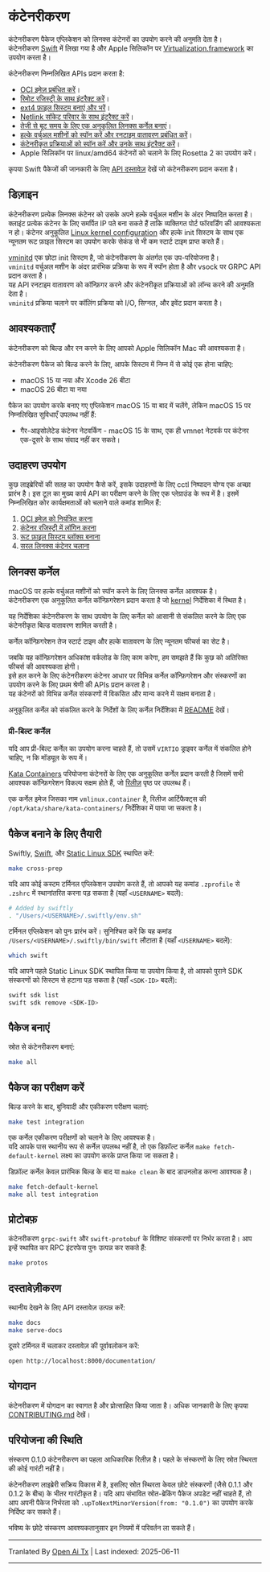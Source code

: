 # कंटेनरीकरण

कंटेनरीकरण पैकेज एप्लिकेशन को लिनक्स कंटेनरों का उपयोग करने की अनुमति देता है।  
कंटेनरीकरण [Swift](https://www.swift.org) में लिखा गया है और Apple सिलिकॉन पर [Virtualization.framework](https://developer.apple.com/documentation/virtualization) का उपयोग करता है।

कंटेनरीकरण निम्नलिखित APIs प्रदान करता है:

- [OCI इमेज़ प्रबंधित करें](https://raw.githubusercontent.com/apple/containerization/main/Sources/ContainerizationOCI/)।
- [रिमोट रजिस्ट्री के साथ इंटरैक्ट करें](https://raw.githubusercontent.com/apple/containerization/main/Sources/ContainerizationOCI/Client/)।
- [ext4 फ़ाइल सिस्टम बनाएं और भरें](https://raw.githubusercontent.com/apple/containerization/main/Sources/ContainerizationEXT4/)।
- [Netlink सॉकेट परिवार के साथ इंटरैक्ट करें](https://raw.githubusercontent.com/apple/containerization/main/Sources/ContainerizationNetlink/)।
- [तेजी से बूट समय के लिए एक अनुकूलित लिनक्स कर्नेल बनाएं](https://raw.githubusercontent.com/apple/containerization/main/kernel/)।
- [हल्के वर्चुअल मशीनों को स्पॉन करें और रनटाइम वातावरण प्रबंधित करें](https://raw.githubusercontent.com/apple/containerization/main/Sources/Containerization/LinuxContainer.swift)।
- [कंटेनरीकृत प्रक्रियाओं को स्पॉन करें और उनके साथ इंटरैक्ट करें](https://raw.githubusercontent.com/apple/containerization/main/Sources/Containerization/LinuxProcess.swift)।
- Apple सिलिकॉन पर linux/amd64 कंटेनरों को चलाने के लिए Rosetta 2 का उपयोग करें।

कृपया Swift पैकेजों की जानकारी के लिए [API दस्तावेज़](https://apple.github.io/containerization/documentation/) देखें जो कंटेनरीकरण प्रदान करता है।

## डिज़ाइन

कंटेनरीकरण प्रत्येक लिनक्स कंटेनर को उसके अपने हल्के वर्चुअल मशीन के अंदर निष्पादित करता है। क्लाइंट प्रत्येक कंटेनर के लिए समर्पित IP पते बना सकते हैं ताकि व्यक्तिगत पोर्ट फॉरवर्डिंग की आवश्यकता न हो। कंटेनर अनुकूलित [Linux kernel configuration](https://raw.githubusercontent.com/apple/containerization/main/kernel) और हल्के init सिस्टम के साथ एक न्यूनतम रूट फ़ाइल सिस्टम का उपयोग करके सेकंड से भी कम स्टार्ट टाइम प्राप्त करते हैं।

[vminitd](https://raw.githubusercontent.com/apple/containerization/main/vminitd) एक छोटा init सिस्टम है, जो कंटेनरीकरण के अंतर्गत एक उप-परियोजना है।  
`vminitd` वर्चुअल मशीन के अंदर प्रारंभिक प्रक्रिया के रूप में स्पॉन होता है और vsock पर GRPC API प्रदान करता है।  
यह API रनटाइम वातावरण को कॉन्फ़िगर करने और कंटेनरीकृत प्रक्रियाओं को लॉन्च करने की अनुमति देता है।  
`vminitd` प्रक्रिया चलाने पर कॉलिंग प्रक्रिया को I/O, सिग्नल, और इवेंट प्रदान करता है।

## आवश्यकताएँ

कंटेनरीकरण को बिल्ड और रन करने के लिए आपको Apple सिलिकॉन Mac की आवश्यकता है।

कंटेनरीकरण पैकेज को बिल्ड करने के लिए, आपके सिस्टम में निम्न में से कोई एक होना चाहिए:

- macOS 15 या नया और Xcode 26 बीटा
- macOS 26 बीटा या नया

पैकेज का उपयोग करके बनाए गए एप्लिकेशन macOS 15 या बाद में चलेंगे, लेकिन macOS 15 पर निम्नलिखित सुविधाएँ उपलब्ध नहीं हैं:

- गैर-आइसोलेटेड कंटेनर नेटवर्किंग - macOS 15 के साथ, एक ही vmnet नेटवर्क पर कंटेनर एक-दूसरे के साथ संवाद नहीं कर सकते।

## उदाहरण उपयोग

कुछ लाइब्रेरियों की सतह का उपयोग कैसे करें, इसके उदाहरणों के लिए cctl निष्पादन योग्य एक अच्छा प्रारंभ है। इस टूल का मुख्य कार्य API का परीक्षण करने के लिए एक प्लेग्राउंड के रूप में है। इसमें निम्नलिखित कोर कार्यक्षमताओं को चलाने वाले कमांड शामिल हैं:

1. [OCI इमेज़ को नियंत्रित करना](https://raw.githubusercontent.com/apple/containerization/main/Sources/cctl/ImageCommand.swift)
2. [कंटेनर रजिस्ट्री में लॉगिन करना](https://raw.githubusercontent.com/apple/containerization/main/Sources/cctl/LoginCommand.swift)
3. [रूट फ़ाइल सिस्टम ब्लॉक्स बनाना](https://raw.githubusercontent.com/apple/containerization/main/Sources/cctl/RootfsCommand.swift)
4. [सरल लिनक्स कंटेनर चलाना](https://raw.githubusercontent.com/apple/containerization/main/Sources/cctl/RunCommand.swift)

## लिनक्स कर्नेल

macOS पर हल्के वर्चुअल मशीनों को स्पॉन करने के लिए लिनक्स कर्नेल आवश्यक है।  
कंटेनरीकरण एक अनुकूलित कर्नेल कॉन्फ़िगरेशन प्रदान करता है जो [kernel](https://raw.githubusercontent.com/apple/containerization/main/kernel) निर्देशिका में स्थित है।

यह निर्देशिका कंटेनरीकरण के साथ उपयोग के लिए कर्नेल को आसानी से संकलित करने के लिए एक कंटेनरीकृत बिल्ड वातावरण शामिल करती है।

कर्नेल कॉन्फ़िगरेशन तेज स्टार्ट टाइम और हल्के वातावरण के लिए न्यूनतम फीचर्स का सेट है।

जबकि यह कॉन्फ़िगरेशन अधिकांश वर्कलोड के लिए काम करेगा, हम समझते हैं कि कुछ को अतिरिक्त फीचर्स की आवश्यकता होगी।  
इसे हल करने के लिए कंटेनरीकरण कंटेनर आधार पर विभिन्न कर्नेल कॉन्फ़िगरेशन और संस्करणों का उपयोग करने के लिए प्रथम श्रेणी की APIs प्रदान करता है।  
यह कंटेनरों को विभिन्न कर्नेल संस्करणों में विकसित और मान्य करने में सक्षम बनाता है।

अनुकूलित कर्नेल को संकलित करने के निर्देशों के लिए कर्नेल निर्देशिका में [README](https://raw.githubusercontent.com/apple/containerization/main/kernel/README.md) देखें।

### प्री-बिल्ट कर्नेल

यदि आप प्री-बिल्ट कर्नेल का उपयोग करना चाहते हैं, तो उसमें `VIRTIO` ड्राइवर कर्नेल में संकलित होने चाहिए, न कि मॉड्यूल के रूप में।

[Kata Containers](https://github.com/kata-containers/kata-containers) परियोजना कंटेनरों के लिए एक अनुकूलित कर्नेल प्रदान करती है जिसमें सभी आवश्यक कॉन्फ़िगरेशन विकल्प सक्षम होते हैं, जो [रिलीज़](https://github.com/kata-containers/kata-containers/releases/) पृष्ठ पर उपलब्ध हैं।

एक कर्नेल इमेज जिसका नाम `vmlinux.container` है, रिलीज आर्टिफैक्ट्स की `/opt/kata/share/kata-containers/` निर्देशिका में पाया जा सकता है।

## पैकेज बनाने के लिए तैयारी

Swiftly, [Swift](https://www.swift.org), और [Static Linux SDK](https://www.swift.org/documentation/articles/static-linux-getting-started.html) स्थापित करें:

```bash
make cross-prep
```

यदि आप कोई कस्टम टर्मिनल एप्लिकेशन उपयोग करते हैं, तो आपको यह कमांड `.zprofile` से `.zshrc` में स्थानांतरित करना पड़ सकता है (यहाँ `<USERNAME>` बदलें):

```bash
# Added by swiftly
. "/Users/<USERNAME>/.swiftly/env.sh"
```

टर्मिनल एप्लिकेशन को पुनः प्रारंभ करें। सुनिश्चित करें कि यह कमांड `/Users/<USERNAME>/.swiftly/bin/swift` लौटाता है (यहाँ `<USERNAME>` बदलें):

```bash
which swift
```

यदि आपने पहले Static Linux SDK स्थापित किया या उपयोग किया है, तो आपको पुराने SDK संस्करणों को सिस्टम से हटाना पड़ सकता है (यहाँ `<SDK-ID>` बदलें):

```bash
swift sdk list
swift sdk remove <SDK-ID>
```

## पैकेज बनाएं

स्रोत से कंटेनरीकरण बनाएं:

```bash
make all
```

## पैकेज का परीक्षण करें

बिल्ड करने के बाद, बुनियादी और एकीकरण परीक्षण चलाएं:

```bash
make test integration
```

एक कर्नेल एकीकरण परीक्षणों को चलाने के लिए आवश्यक है।  
यदि आपके पास स्थानीय रूप से कर्नेल उपलब्ध नहीं है, तो एक डिफ़ॉल्ट कर्नेल `make fetch-default-kernel` लक्ष्य का उपयोग करके प्राप्त किया जा सकता है।

डिफ़ॉल्ट कर्नेल केवल प्रारंभिक बिल्ड के बाद या `make clean` के बाद डाउनलोड करना आवश्यक है।

```bash
make fetch-default-kernel
make all test integration
```

## प्रोटोबफ़

कंटेनरीकरण `grpc-swift` और `swift-protobuf` के विशिष्ट संस्करणों पर निर्भर करता है। आप इन्हें स्थापित कर RPC इंटरफेस पुनः उत्पन्न कर सकते हैं:

```bash
make protos
```

## दस्तावेज़ीकरण

स्थानीय देखने के लिए API दस्तावेज़ उत्पन्न करें:

```bash
make docs
make serve-docs
```

दूसरे टर्मिनल में चलाकर दस्तावेज़ की पूर्वावलोकन करें:

```bash
open http://localhost:8000/documentation/
```

## योगदान

कंटेनरीकरण में योगदान का स्वागत है और प्रोत्साहित किया जाता है। अधिक जानकारी के लिए कृपया [CONTRIBUTING.md](https://raw.githubusercontent.com/apple/containerization/main/CONTRIBUTING.md) देखें।

## परियोजना की स्थिति

संस्करण 0.1.0 कंटेनरीकरण का पहला आधिकारिक रिलीज़ है। पहले के संस्करणों के लिए स्रोत स्थिरता की कोई गारंटी नहीं है।

कंटेनरीकरण लाइब्रेरी सक्रिय विकास में है, इसलिए स्रोत स्थिरता केवल छोटे संस्करणों (जैसे 0.1.1 और 0.1.2 के बीच) के भीतर गारंटीकृत है। यदि आप संभावित स्रोत-ब्रेकिंग पैकेज अपडेट नहीं चाहते हैं, तो आप अपनी पैकेज निर्भरता को `.upToNextMinorVersion(from: "0.1.0")` का उपयोग करके निर्दिष्ट कर सकते हैं।

भविष्य के छोटे संस्करण आवश्यकतानुसार इन नियमों में परिवर्तन ला सकते हैं।

---

Tranlated By [Open Ai Tx](https://github.com/OpenAiTx/OpenAiTx) | Last indexed: 2025-06-11

---